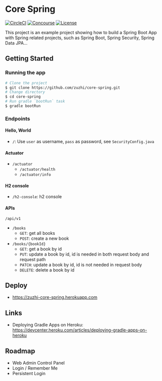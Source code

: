 # Core Spring

[![CircleCI](https://circleci.com/gh/zuzhi/core-spring.svg?style=svg)](https://circleci.com/gh/zuzhi/core-spring)
[![Concourse](https://ci.reemii.cn/api/v1/teams/core-spring/pipelines/core-spring/jobs/build-core-spring/badge)](https://ci.reemii.cn/teams/core-spring/pipelines/core-spring)
[![License](https://img.shields.io/badge/license-mit-blue.svg)](https://github.com/zuzhi/core-spring/blob/master/LICENSE)

This project is an example project showing how to build a Spring Boot App with Spring related projects, such as Spring Boot, Spring Security, Spring Data JPA...

## Getting Started

### Running the app

```bash
# Clone the project
$ git clone https://github.com/zuzhi/core-spring.git
# Change directory
$ cd core-spring
# Run gradle `bootRun` task
$ gradle bootRun
```

### Endpoints

#### Hello, World

* `/`: Use `user` as username, `pass` as password, see `SecurityConfig.java`

#### Actuator

* `/actuator`
    * `/actuator/health`
    * `/actuator/info`

#### H2 console

* `/h2-console`: h2 console

#### APIs

`/api/v1`

* `/books`
    * `GET`: get all books
    * `POST`: create a new book
* `/books/{bookId}`
    * `GET`: get a book by id
    * `PUT`: update a book by id, id is needed in both request body and request path
    * `PATCH`: update a book by id, id is not needed in request body
    * `DELETE`: delete a book by id


## Deploy

* https://zuzhi-core-spring.herokuapp.com

## Links

* Deploying Gradle Apps on Heroku: https://devcenter.heroku.com/articles/deploying-gradle-apps-on-heroku

## Roadmap

- Web Admin Control Panel
- Login / Remember Me
- Persistent Login
